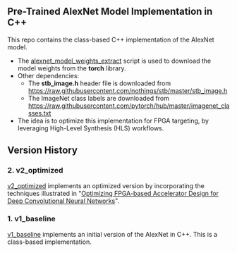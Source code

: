 ## Pre-Trained AlexNet Model Implementation in C++
This repo contains the class-based C++ implementation of the AlexNet model.
- The [alexnet_model_weights_extract](./alexnet_model_weights_extract.py) script is used to download the model weights from the **torch** library.
- Other dependencies:
  - The **stb_image.h** header file is downloaded from https://raw.githubusercontent.com/nothings/stb/master/stb_image.h
  - The ImageNet class labels are downloaded from https://raw.githubusercontent.com/pytorch/hub/master/imagenet_classes.txt
- The idea is to optimize this implementation for FPGA targeting, by leveraging High-Level Synthesis (HLS) workflows.

## Version History
### 2. v2_optimized
[v2_optimized](./v2_optimized) implements an optimized version by incorporating the techniques illustrated in "[Optimizing FPGA-based Accelerator Design for Deep Convolutional Neural Networks](https://dl.acm.org/doi/10.1145/2684746.2689060)".

### 1. v1_baseline
[v1_baseline](./v1_baseline) implements an initial version of the AlexNet in C++. This is a class-based implementation.